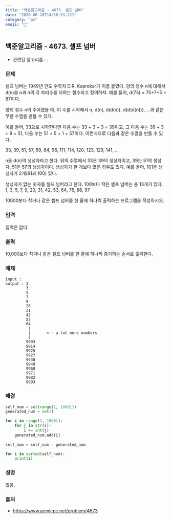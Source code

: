 ```yaml
---
title: "백준알고리즘 - 4673. 셀프 넘버"
date: "2020-08-28T14:58:33.221"
category: "ps"
emoji: "🌄"
---
```


## 백준알고리즘 - 4673. 셀프 넘버

- 관련된 알고리즘 : .

### 문제

셀프 넘버는 1949년 인도 수학자 D.R. Kaprekar가 이름 붙였다. 양의 정수 n에 대해서 d(n)을 n과 n의 각 자리수를 더하는 함수라고 정의하자. 예를 들어, d(75) = 75+7+5 = 87이다.

양의 정수 n이 주어졌을 때, 이 수를 시작해서 n, d(n), d(d(n)), d(d(d(n))), ...과 같은 무한 수열을 만들 수 있다. 

예를 들어, 33으로 시작한다면 다음 수는 33 + 3 + 3 = 39이고, 그 다음 수는 39 + 3 + 9 = 51, 다음 수는 51 + 5 + 1 = 57이다. 이런식으로 다음과 같은 수열을 만들 수 있다.

33, 39, 51, 57, 69, 84, 96, 111, 114, 120, 123, 129, 141, ...

n을 d(n)의 생성자라고 한다. 위의 수열에서 33은 39의 생성자이고, 39는 51의 생성자, 51은 57의 생성자이다. 생성자가 한 개보다 많은 경우도 있다. 예를 들어, 101은 생성자가 2개(91과 100) 있다. 

생성자가 없는 숫자를 셀프 넘버라고 한다. 100보다 작은 셀프 넘버는 총 13개가 있다. 1, 3, 5, 7, 9, 20, 31, 42, 53, 64, 75, 86, 97

10000보다 작거나 같은 셀프 넘버를 한 줄에 하나씩 출력하는 프로그램을 작성하시오.

### 입력

입력은 없다.

### 출력

10,000보다 작거나 같은 셀프 넘버를 한 줄에 하나씩 증가하는 순서로 출력한다.

### 예제

```
input :
output : 1
         3
         5
         7
         9
         20
         31
         42
         53
         64
          |
          |       <-- a lot more numbers
          |
         9903
         9914
         9925
         9927
         9938
         9949
         9960
         9971
         9982
         9993
```

### 해결

```python
self_num = set(range(1, 10001))
generated_num = set()

for i in range(1, 10001):
    for j in str(i):
        i += int(j)
    generated_num.add(i)
	
self_num = self_num - generated_num

for i in sorted(self_num):
    print(i)

```

### 설명

없음.

### 출처

- https://www.acmicpc.net/problem/4673
